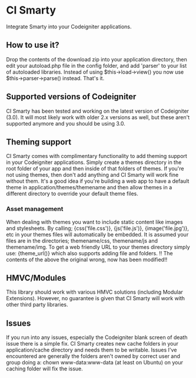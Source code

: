 # CI Smarty
Integrate Smarty into your Codeigniter applications. 

## How to use it?
Drop the contents of the download zip into your application directory, then edit your autoload.php file in the config folder, and add 'parser' to your list of autoloaded libraries. Instead of using $this->load->view() you now use $this->parser->parse() instead. That's it.

## Supported versions of Codeigniter
CI Smarty has been tested and working on the latest version of Codeigniter (3.0). It will most likely work with older 2.x versions as well, but these aren't supported anymore and you should be using 3.0.

## Theming support
CI Smarty comes with complimentary functionality to add theming support in your Codeigniter applications. Simply create a themes directory in the root folder of your app and then inside of that folders of themes. If you're not using themes, then don't add anything and CI Smarty will work fine without them. It's a good idea if you're building a web app to have a default theme in application/themes/themename and then allow themes in a different directory to override your default theme files.

### Asset management
When dealing with themes you want to include static content like images and stylesheets. By calling; {css('file.css')}, {js('file.js')}, {image('file.jpg')}, etc in your themes files will automatically be embedded. It is assumed your files are in the directories; themename/css, themename/js and themename/img. To get a web friendly URL to your themes directory simply use: {theme_url()} which also supports adding file and folders. !! The contents of the above the original wrong, now has been modified!!


## HMVC/Modules
This library should work with various HMVC solutions (including Modular Extensions). However, no guarantee is given that CI Smarty will work with other third party libraries.

## Issues
If you run into any issues, especially the Codeigniter blank screen of death issue there is a simple fix. CI Smarty creates new cache folders in your application/cache directory and needs them to be writable. Issues I've encountered are generally the folders aren't owned by correct user and group doing a: chown www-data:www-data (at least on Ubuntu) on your caching folder will fix the issue.
